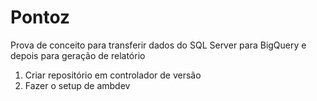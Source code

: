 # Pontoz

Prova de conceito para transferir dados do SQL Server para BigQuery e depois para geração de relatório

1. Criar repositório em controlador de versão
2. Fazer o setup de ambdev


